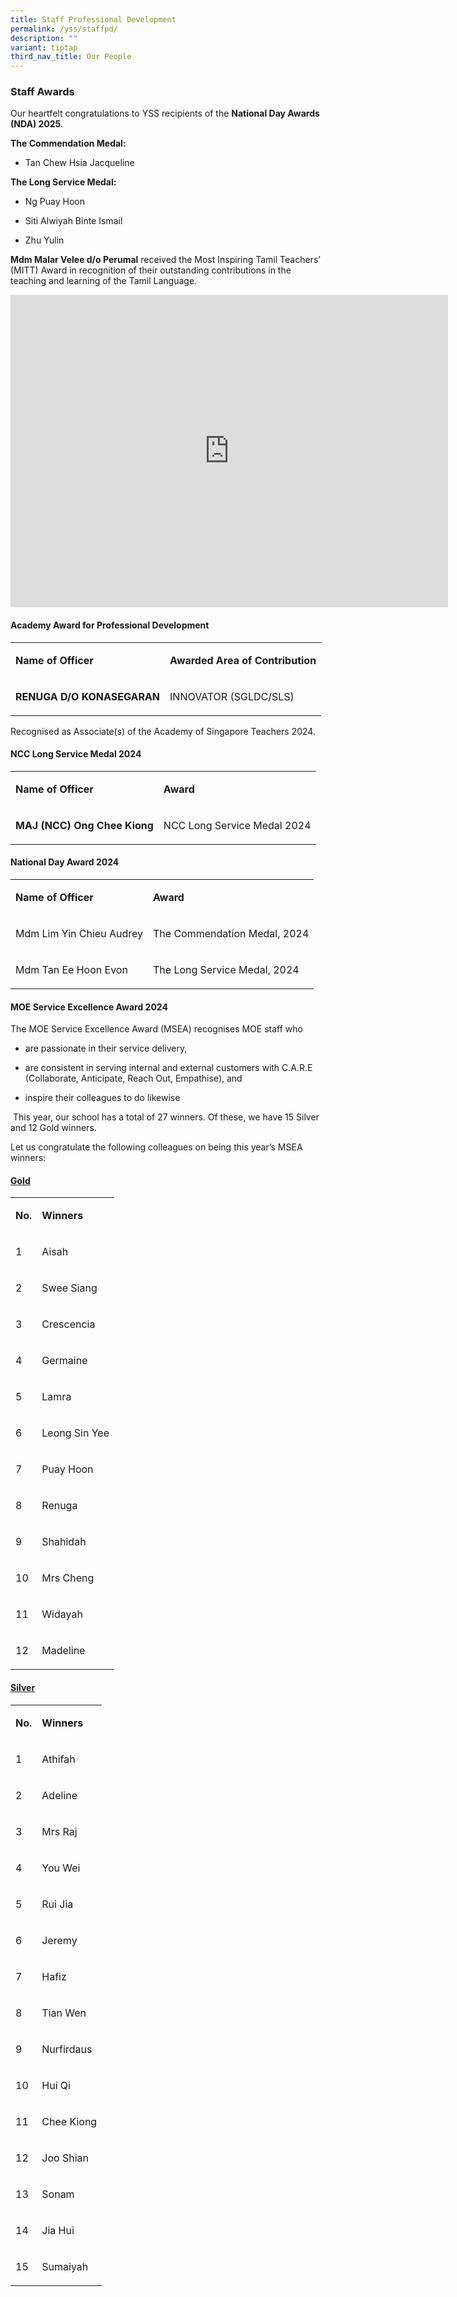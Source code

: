 ```yaml
---
title: Staff Professional Development
permalink: /yss/staffpd/
description: ""
variant: tiptap
third_nav_title: Our People
---
```

<h3><strong>Staff Awards</strong></h3>
<p>Our heartfelt congratulations to YSS recipients of the <strong>National Day Awards (NDA) 2025</strong>.</p>
<p><strong>The Commendation Medal:</strong>
</p>
<ul data-tight="true" class="tight">
<li>
<p>Tan Chew Hsia Jacqueline</p>
</li>
</ul>
<p><strong>The Long Service Medal:</strong>
</p>
<ul data-tight="true" class="tight">
<li>
<p>Ng Puay Hoon</p>
</li>
<li>
<p>Siti Alwiyah Binte Ismail</p>
</li>
<li>
<p>Zhu Yulin</p>
</li>
</ul>
<p></p>
<p><strong>Mdm Malar Velee d/o Perumal</strong> received the Most Inspiring
Tamil Teachers’ (MITT) Award in recognition of their outstanding contributions
in the teaching and learning of the Tamil Language.</p>
<div class="iframe-wrapper">
<iframe height="500" width="700" allowfullscreen="true" frameborder="0" src="https://www.youtube.com/embed/IH_oeCJTlGQ?si=NctbGKh7RDuD72pT&amp;amp;start=2579"></iframe>
</div>
<h4>Academy Award for Professional Development</h4>
<table style="minWidth: 50px">
<colgroup>
<col>
<col>
</colgroup>
<tbody>
<tr>
<td rowspan="1" colspan="1">
<p><strong>Name of Officer</strong>
</p>
</td>
<td rowspan="1" colspan="1">
<p><strong>Awarded Area of Contribution</strong>
</p>
</td>
</tr>
<tr>
<td rowspan="1" colspan="1">
<p><strong>RENUGA D/O KONASEGARAN</strong>
</p>
</td>
<td rowspan="1" colspan="1">
<p>INNOVATOR (SGLDC/SLS)</p>
</td>
</tr>
</tbody>
</table>
<p>Recognised as Associate(s) of the Academy of Singapore Teachers 2024.</p>
<h4>NCC Long Service Medal 2024</h4>
<table style="minWidth: 50px">
<colgroup>
<col>
<col>
</colgroup>
<tbody>
<tr>
<td rowspan="1" colspan="1">
<p><strong>Name of Officer</strong>
</p>
</td>
<td rowspan="1" colspan="1">
<p><strong>Award</strong>
</p>
</td>
</tr>
<tr>
<td rowspan="1" colspan="1">
<p><strong>MAJ (NCC) Ong Chee Kiong</strong>
</p>
</td>
<td rowspan="1" colspan="1">
<p>NCC Long Service Medal 2024</p>
</td>
</tr>
</tbody>
</table>
<h4>National Day Award 2024</h4>
<table style="minWidth: 50px">
<colgroup>
<col>
<col>
</colgroup>
<tbody>
<tr>
<td rowspan="1" colspan="1">
<p><strong>Name of Officer</strong>
</p>
</td>
<td rowspan="1" colspan="1">
<p><strong>Award</strong>
</p>
</td>
</tr>
<tr>
<td rowspan="1" colspan="1">
<p>Mdm Lim Yin Chieu Audrey</p>
</td>
<td rowspan="1" colspan="1">
<p>The Commendation Medal, 2024</p>
</td>
</tr>
<tr>
<td rowspan="1" colspan="1">
<p>Mdm Tan Ee Hoon Evon</p>
</td>
<td rowspan="1" colspan="1">
<p>The Long Service Medal, 2024</p>
</td>
</tr>
</tbody>
</table>
<h4>MOE Service Excellence Award 2024</h4>
<p>The MOE Service Excellence Award (MSEA) recognises MOE staff who</p>
<ul data-tight="true" class="tight">
<li>
<p>are passionate in their service delivery,</p>
</li>
<li>
<p>are consistent in serving internal and external customers with C.A.R.E
(Collaborate, Anticipate, Reach Out, Empathise), and</p>
</li>
<li>
<p>inspire their colleagues to do likewise</p>
</li>
</ul>
<p>&nbsp;This year, our school has a total of 27 winners. Of these, we have
15 Silver and 12 Gold winners.</p>
<p>Let us congratulate the following colleagues on being this year’s MSEA
winners:</p>
<h4><u>Gold</u></h4>
<table style="minWidth: 50px">
<colgroup>
<col>
<col>
</colgroup>
<tbody>
<tr>
<td rowspan="1" colspan="1">
<p><strong>No.</strong>
</p>
</td>
<td rowspan="1" colspan="1">
<p><strong>Winners</strong>
</p>
</td>
</tr>
<tr>
<td rowspan="1" colspan="1">
<p>1</p>
</td>
<td rowspan="1" colspan="1">
<p>Aisah</p>
</td>
</tr>
<tr>
<td rowspan="1" colspan="1">
<p>2</p>
</td>
<td rowspan="1" colspan="1">
<p>Swee Siang</p>
</td>
</tr>
<tr>
<td rowspan="1" colspan="1">
<p>3</p>
</td>
<td rowspan="1" colspan="1">
<p>Crescencia</p>
</td>
</tr>
<tr>
<td rowspan="1" colspan="1">
<p>4</p>
</td>
<td rowspan="1" colspan="1">
<p>Germaine</p>
</td>
</tr>
<tr>
<td rowspan="1" colspan="1">
<p>5</p>
</td>
<td rowspan="1" colspan="1">
<p>Lamra</p>
</td>
</tr>
<tr>
<td rowspan="1" colspan="1">
<p>6</p>
</td>
<td rowspan="1" colspan="1">
<p>Leong Sin Yee</p>
</td>
</tr>
<tr>
<td rowspan="1" colspan="1">
<p>7</p>
</td>
<td rowspan="1" colspan="1">
<p>Puay Hoon</p>
</td>
</tr>
<tr>
<td rowspan="1" colspan="1">
<p>8</p>
</td>
<td rowspan="1" colspan="1">
<p>Renuga</p>
</td>
</tr>
<tr>
<td rowspan="1" colspan="1">
<p>9</p>
</td>
<td rowspan="1" colspan="1">
<p>Shahidah</p>
</td>
</tr>
<tr>
<td rowspan="1" colspan="1">
<p>10</p>
</td>
<td rowspan="1" colspan="1">
<p>Mrs Cheng</p>
</td>
</tr>
<tr>
<td rowspan="1" colspan="1">
<p>11</p>
</td>
<td rowspan="1" colspan="1">
<p>Widayah</p>
</td>
</tr>
<tr>
<td rowspan="1" colspan="1">
<p>12</p>
</td>
<td rowspan="1" colspan="1">
<p>Madeline</p>
</td>
</tr>
</tbody>
</table>
<p></p>
<h4><u>Silver</u></h4>
<table style="minWidth: 50px">
<colgroup>
<col>
<col>
</colgroup>
<tbody>
<tr>
<td rowspan="1" colspan="1">
<p><strong>No.</strong>
</p>
</td>
<td rowspan="1" colspan="1">
<p><strong>Winners</strong>
</p>
</td>
</tr>
<tr>
<td rowspan="1" colspan="1">
<p>1</p>
</td>
<td rowspan="1" colspan="1">
<p>Athifah</p>
</td>
</tr>
<tr>
<td rowspan="1" colspan="1">
<p>2</p>
</td>
<td rowspan="1" colspan="1">
<p>Adeline</p>
</td>
</tr>
<tr>
<td rowspan="1" colspan="1">
<p>3</p>
</td>
<td rowspan="1" colspan="1">
<p>Mrs Raj</p>
</td>
</tr>
<tr>
<td rowspan="1" colspan="1">
<p>4</p>
</td>
<td rowspan="1" colspan="1">
<p>You Wei</p>
</td>
</tr>
<tr>
<td rowspan="1" colspan="1">
<p>5</p>
</td>
<td rowspan="1" colspan="1">
<p>Rui Jia</p>
</td>
</tr>
<tr>
<td rowspan="1" colspan="1">
<p>6</p>
</td>
<td rowspan="1" colspan="1">
<p>Jeremy</p>
</td>
</tr>
<tr>
<td rowspan="1" colspan="1">
<p>7</p>
</td>
<td rowspan="1" colspan="1">
<p>Hafiz</p>
</td>
</tr>
<tr>
<td rowspan="1" colspan="1">
<p>8</p>
</td>
<td rowspan="1" colspan="1">
<p>Tian Wen</p>
</td>
</tr>
<tr>
<td rowspan="1" colspan="1">
<p>9</p>
</td>
<td rowspan="1" colspan="1">
<p>Nurfirdaus</p>
</td>
</tr>
<tr>
<td rowspan="1" colspan="1">
<p>10</p>
</td>
<td rowspan="1" colspan="1">
<p>Hui Qi</p>
</td>
</tr>
<tr>
<td rowspan="1" colspan="1">
<p>11</p>
</td>
<td rowspan="1" colspan="1">
<p>Chee Kiong</p>
</td>
</tr>
<tr>
<td rowspan="1" colspan="1">
<p>12</p>
</td>
<td rowspan="1" colspan="1">
<p>Joo Shian</p>
</td>
</tr>
<tr>
<td rowspan="1" colspan="1">
<p>13</p>
</td>
<td rowspan="1" colspan="1">
<p>Sonam</p>
</td>
</tr>
<tr>
<td rowspan="1" colspan="1">
<p>14</p>
</td>
<td rowspan="1" colspan="1">
<p>Jia Hui</p>
</td>
</tr>
<tr>
<td rowspan="1" colspan="1">
<p>15</p>
</td>
<td rowspan="1" colspan="1">
<p>Sumaiyah</p>
</td>
</tr>
</tbody>
</table>
<p></p>